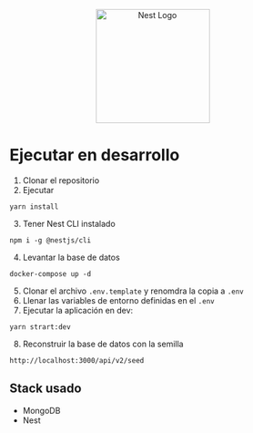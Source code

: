 <p align="center">
  <a href="http://nestjs.com/" target="blank"><img src="https://nestjs.com/img/logo-small.svg" width="200" alt="Nest Logo" /></a>
</p>


# Ejecutar en desarrollo

1. Clonar el repositorio
2. Ejecutar
```
yarn install
```
3. Tener Nest CLI instalado
```
npm i -g @nestjs/cli
```
4. Levantar la base de datos
```
docker-compose up -d
```
5. Clonar el archivo ```.env.template``` y renomdra la copia a ```.env```
6. Llenar las variables de entorno definidas en el ```.env```
7. Ejecutar la aplicación en dev: 
```
yarn strart:dev
```
8.  Reconstruir la base de datos con la semilla
```
http://localhost:3000/api/v2/seed
```


## Stack usado
* MongoDB
* Nest
